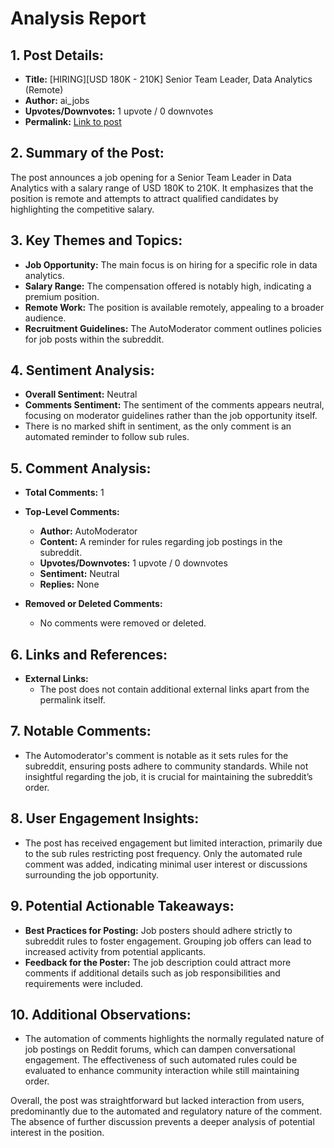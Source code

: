 # Analysis Report

## 1. Post Details:
- **Title:** [HIRING][USD 180K - 210K] Senior Team Leader, Data Analytics (Remote)
- **Author:** ai_jobs
- **Upvotes/Downvotes:** 1 upvote / 0 downvotes
- **Permalink:** [Link to post](https://www.reddit.com/r/MachineLearningJobs/comments/1he49ws/hiringusd_180k_210k_senior_team_leader_data/)

## 2. Summary of the Post:
The post announces a job opening for a Senior Team Leader in Data Analytics with a salary range of USD 180K to 210K. It emphasizes that the position is remote and attempts to attract qualified candidates by highlighting the competitive salary.

## 3. Key Themes and Topics:
- **Job Opportunity:** The main focus is on hiring for a specific role in data analytics.
- **Salary Range:** The compensation offered is notably high, indicating a premium position.
- **Remote Work:** The position is available remotely, appealing to a broader audience.
- **Recruitment Guidelines:** The AutoModerator comment outlines policies for job posts within the subreddit.

## 4. Sentiment Analysis:
- **Overall Sentiment:** Neutral
- **Comments Sentiment:** The sentiment of the comments appears neutral, focusing on moderator guidelines rather than the job opportunity itself.
- There is no marked shift in sentiment, as the only comment is an automated reminder to follow sub rules.

## 5. Comment Analysis:
- **Total Comments:** 1

- **Top-Level Comments:**
  - **Author:** AutoModerator
  - **Content:** A reminder for rules regarding job postings in the subreddit.
  - **Upvotes/Downvotes:** 1 upvote / 0 downvotes
  - **Sentiment:** Neutral
  - **Replies:** None

- **Removed or Deleted Comments:**
  - No comments were removed or deleted.

## 6. Links and References:
- **External Links:**  
   - The post does not contain additional external links apart from the permalink itself.

## 7. Notable Comments:
- The Automoderator's comment is notable as it sets rules for the subreddit, ensuring posts adhere to community standards. While not insightful regarding the job, it is crucial for maintaining the subreddit’s order.

## 8. User Engagement Insights:
- The post has received engagement but limited interaction, primarily due to the sub rules restricting post frequency. Only the automated rule comment was added, indicating minimal user interest or discussions surrounding the job opportunity.

## 9. Potential Actionable Takeaways:
- **Best Practices for Posting:** Job posters should adhere strictly to subreddit rules to foster engagement. Grouping job offers can lead to increased activity from potential applicants.
- **Feedback for the Poster:** The job description could attract more comments if additional details such as job responsibilities and requirements were included.

## 10. Additional Observations:
- The automation of comments highlights the normally regulated nature of job postings on Reddit forums, which can dampen conversational engagement. The effectiveness of such automated rules could be evaluated to enhance community interaction while still maintaining order. 

Overall, the post was straightforward but lacked interaction from users, predominantly due to the automated and regulatory nature of the comment. The absence of further discussion prevents a deeper analysis of potential interest in the position.